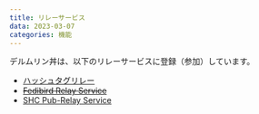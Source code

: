 ```yaml
---
title: リレーサービス
data: 2023-03-07
categories: 機能
---
```


デルムリン丼は、以下のリレーサービスに登録（参加）しています。

- [ハッシュタグリレー](https://hashtag-relay.dtp-mstdn.jp/)
- ~~[Fedibird Relay Service](https://relay.fedibird.com/)~~
- [SHC Pub-Relay Service](https://pub-relay.shc.kanagawa.jp/)
